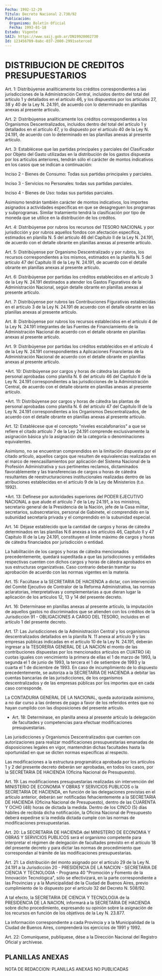 ```yaml
---
Fecha: 1992-12-29
Título: Decreto Nacional 2.730/92
Publicación:
  Organismo: Boletín Oficial
  Fecha: 1993-01-18
Estado: Vigente
SAIJ: https://www.saij.gob.ar/DN19920002730
Id: 123456789-0abc-037-2000-2991soterced
---
```

# DISTRIBUCION DE CREDITOS PRESUPUESTARIOS

<a id="1"></a>
Art. 1: Distribúyense analíticamente los créditos correspondientes    a   las  jurisdicciones  de  la  Administración Central, incluidos dentro  del total del artículo 1 y detallados en el artículo 46, y los dispuestos  por  los artículos 27, 38 y 40 de la  Ley  N.  24.191,  de  acuerdo con lo determinado  en  planillas anexas al presente artículo.

<a id="2"></a>
Art. 2: Distribúyense analíticamente los créditos correspondientes   a  los  Organismos  Descentralizados,  incluidos dentro del total del  artículo  1 y detallados en el artículo 47, y lo dispuesto por el artículo 40 de  la  Ley  N.  24.191, de acuerdo con  lo determinado  en las planillas anexas al presente  artículo.

<a id="3"></a>
Art.  3: Establécese que las partidas principales y parciales del Clasificador por Objeto del Gasto utilizadas en la distribución  de los gastos dispuesta por los artículos anteriores, tendrán sólo el  carácter de montos indicativos en los casos que se indican a continuación:

Inciso 2 - Bienes  de  Consumo:  Todas  sus partidas principales y parciales.

Inciso 3 - Servicios no Personales: todas  sus partidas parciales.

Inciso  4  -  Bienes  de  Uso:  todas  sus partidas  parciales.

Asimismo  tendrán  también  carácter  de montos  indicativos,  los importes asignados a actividades específicas  en que se desagreguen los  programas  y  subprogramas.  Similar  tratamiento   tendrá  la clasificación  por tipo de moneda que se utilice en la distribución de los créditos.

<a id="4"></a>
Art.  4:  Distribúyense  por  rubros los recursos del TESORO NACIONAL  y  por  jurisdicción  y por rubros  aquellos  fondos  con afectación específica, estimados  en  planilla N. 5 del artículo 46 del  Capítulo II de la Ley N. 24.191, de  acuerdo  con  el  detalle obrante en planillas anexas al presente artículo.

<a id="5"></a>
Art. 5: Distribúyense por Organismo Descentralizado y por rubros, los recursos correspondientes a los mismos, estimados en la planilla N. 5 del artículo 47 del Capítulo III de la Ley N. 24.191, de acuerdo con el detalle obrante en planillas anexas al presente artículo.

<a id="6"></a>
Art.  6: Distribúyense por partidas los créditos establecidos en el artículo  3  de la  Ley  N. 24.191  destinados  a atender los Gastos  Figurativos  de  la Administración Nacional, según  detalle obrante en planillas anexas al presente artículo.

<a id="7"></a>
Art. 7: Distribúyense por rubros las Contribuciones Figurativas  establecidas  en  el artículo 3 de la Ley N. 24.191 de acuerdo con el detalle obrante en  las planillas anexas al presente artículo.

<a id="8"></a>
Art. 8: Distribúyense por rubros los recursos establecidos en el artículo  4 de  la  Ley  N. 24.191 integrantes de las Fuentes de Financiamiento de la Administración  Nacional  de  acuerdo  con  el detalle    obrante   en  planillas  anexas  al  presente  artículo.

<a id="9"></a>
Art.  9: Distribúyense por partidas los créditos establecidos en el artículo 4 de la Ley N. 24.191 correspondientes a Aplicaciones  Financieras  de la Administración Nacional de acuerdo con el detalle obrante en planillas  anexas  al  presente artículo.

<a id="10"></a>
*Art.  10:  Distribúyense  por  cargos y horas de cátedra las plantas de personal aprobadas como planilla  N.  6  del artículo 46 del  Capítulo  II  de  la  Ley  N.  24.191 correspondientes  a  las jurisdicciones de la  Administración  Central,  de  acuerdo  con el detalle    obrante   en  planillas  anexas  al  presente  artículo.

<a id="11"></a>
*Art.  11:  Distribúyense  por  cargos y horas de cátedra las plantas de personal aprobadas como planilla  N.  6  del artículo 47 del  Capítulo  III  de  la  Ley  N. 24.191 correspondientes  a  los Organismos Descentralizados, de acuerdo  con  el detalle obrante en planillas anexas al presente artículo.

<a id="12"></a>
Art. 12: Establécese que el concepto "niveles escalafonarios" a que  se  refiere  el citado artículo 7 de la Ley 24.191 comprende exclusivamente  la  asignación  básica  y/o  la  asignación  de  la categoría o denominaciones equivalentes.

Asimismo,  no  se  encuentran    comprendidos   en  la  limitación dispuesta por el citado artículo, aquellos cargos  que  resulten de equivalencias  realizadas  en  el  marco de reencasillamientos  por aplicación del Sistema Nacional de la  Profesión  Administrativa  y sus    pertinentes  reclamos,  dictaminados  favorablemente  y  las transferencias   de  cargos  u  horas  de  cátedra  resultantes  de reestructuraciones    institucionales   realizadas  dentro  de  las atribuciones establecidas en el artículo 9 de la Ley de Ministerios (t.o. 1992).

<a id="13"></a>
*Art.  13:  Defínese  por  autoridades  superiores  del PODER EJECUTIVO  NACIONAL  a que alude el artículo 7 de la Ley 24.191,  a los ministros, secretario  general  de la Presidencia de la Nación, jefe de la Casa militar, secretarios,  subsecretarios,  personal de Gabinete, el  comprendido  en  la  subunidad secretaría privada y el comprendido en la subunidad especial.

<a id="14"></a>
Art. 14: Déjase establecido que la cantidad de cargos y horas de  cátedra   determinados  en  las  planillas  N.6  anexas  a  los artículos 46,  Capítulo  II  y  47  Capítulo  III de la Ley 24.191, constituyen  el  límite  máximo  de  cargos  y  horas   de  cátedra financiados por jurisdicción o entidad.

La  habilitación  de  los  cargos  y  horas de cátedra mencionados precedentemente,  quedará  supeditada a que  las  jurisdicciones  y entidades respectivas cuenten  con dichos cargos y horas de cátedra aprobados en sus estructuras organizativas.  Caso contrario deberán tramitar  su aprobación de acuerdo con las normas  vigentes  en  la materia.

<a id="15"></a>
Art.  15: Facúltase a la SECRETARIA DE HACIENDA a dictar, con intervención  del  Comité  Ejecutivo  de  Contralor  de  la Reforma Administrativa,    las    normas  aclaratorias,  interpretativas  y complementarias a que dieran  lugar  la aplicación de los artículos 12, 13 y 14 del presente decreto.

<a id="16"></a>
Art. 16: Determínase en planillas anexas al presente artículo, la imputación  de  aquellos gastos no discriminados que se atienden con los créditos de  la  Jurisdicción 91 - OBLIGACIONES A CARGO DEL TESORO,  incluidos  en  el  artículo    1   del  presente  decreto.

<a id="17"></a>
Art. 17: Las Jurisdicciones de la Administración Central y los organismos descentralizados  detallados  en la planilla N. 11 anexa al artículo 9 y las empresas públicas indicadas  en  el artículo 10 de la Ley N. 24.191, deberán ingresar a la TESORERIA GENERAL DE  LA NACION    el   monto  de  las  contribuciones  dispuestas  por  los mencionados artículos  en CUATRO (4) cuotas iguales con vencimiento la primera de ellas el 1  de  marzo  de  1993,  la  segunda el 1 de junio de 1993, la tercera el 1 de setiembre de 1993 y  la cuarta el 1  de diciembre de 1993. En caso de incumplimiento de lo  dispuesto precedentemente,  se autoriza a la SECRETARIA DE HACIENDA a debitar las cuentas bancarias  de  las  jurisdicciones,  de  los organismos descentralizados  y  de las empresas públicas por los importes  que en cada caso corresponde.

La CONTADURIA GENERAL  DE  LA NACIONAL, queda autorizada asimismo, a no dar curso a las órdenes  de  pago  a  favor  de  los referidos entes  que  no  hayan  cumplido  con las disposiciones del presente artículo.

<a id="18"></a>
* Art.  18: Determínase, en planilla anexa al presente artículo la  delegación    de    facultades  y  competencias  para  efectuar modificaciones presupuestarias.

Las jurisdicciones y Organismos  Descentralizados  que cuenten con autorizaciones    para    realizar  modificaciones  presupuestarias emanadas  de  disposiciones legales  en  vigor,  mantendrán  dichas facultades hasta la oportunidad en que se dicten normas específicas al respecto.

Las modificaciones  a  la estructura programática aprobada por los artículos 1 y 2 del presente  decreto  deberán  ser  aprobadas,  en todos  los  casos,  por la SECRETARIA DE HACIENDA (Oficina Nacional de Presupuesto).

<a id="19"></a>
Art.  19:  Las modificaciones presupuestarias realizadas sin intervención  del  MINISTERIO  DE  ECONOMIA  Y  OBRAS  Y  SERVICIOS PUBLICOS o la SECRETARIA DE HACIENDA, en función de las delegaciones  previstas   en  el  artículo  anterior,  deberán  ser notificadas fehacientemente  a  la SECRETARIA DE HACIENDA (Oficina Nacional de Presupuesto), dentro de  las CUARENTA Y OCHO (48) horas de  dictada  la medida. Dentro de los CINCO  (5)  días  hábiles  de recibida dicha  notificación,  la  Oficina  Nacional de Presupuesto deberá  expedirse si la medida dictada cumple  con  las  normas  de modificaciones presupuestarias.

<a id="20"></a>
Art. 20: La SECRETARIA DE HACIENDA del MINISTERIO DE ECONOMIA Y OBRAS  Y  SERVICIOS  PUBLICOS  será  el organismo competente para interpretar el régimen de delegación de  facultades  previsto en el artículo  18  del  presente  decreto  y  para dictar las normas  de procedimiento  que correspondan al trámite  de  las  modificaciones presupuestarias.

<a id="21"></a>
Art. 21: La distribución del monto asignado por el artículo 29 de la Ley N. 24.191 a la Jurisdicción 20 - PRESIDENCIA DE LA NACION - SECRETARIA  DE  CIENCIA  Y  TECNOLOGIA - Programa 40 "Promoción y Fomento de la Innovación Tecnológica",  sólo se efectivizará, en la parte correspondiente a las Provincias y  a  la Municipalidad de la Ciudad de Buenos Aires, previo cumplimiento de  lo dispuesto por el artículo 32 del Decreto N. 508/92.

A  tal  efecto,  la  SECRETARIA  DE  CIENCIA  Y TECNOLOGIA  de  la PRESIDENCIA  DE  LA NACION, informará a la SECRETARIA  DE  HACIENDA sobre  dicho  procedimiento,    expresando   su  opinión  sobre  la asignación de los recursos en función de los  objetivos  de  la Ley N. 23.877.

La información correspondiente a cada Provincia y a la Municipalidad  de  la  Ciudad  de  Buenos  Aires,  comprenderá  los ejercicios de 1991 y 1992.

<a id="22"></a>
Art. 22: Comuníquese, publíquese, dése a la Dirección Nacional del Registro Oficial y archívese.

## PLANILLAS ANEXAS

<a id="1"></a>
NOTA DE REDACCION: PLANILLAS ANEXAS NO PUBLICADAS